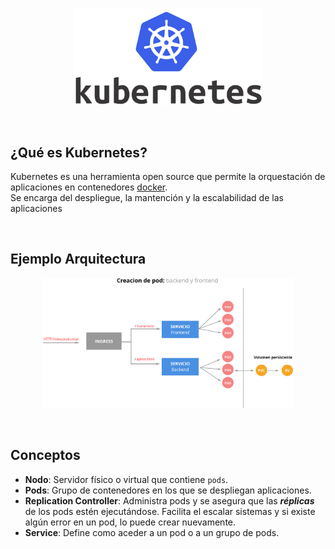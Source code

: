 <p align="center"><img src="https://raw.githubusercontent.com/coneking/trabajo/desarrollo/Kubernetes/images/kubernetes.png" width="300" /></p>

<br>

## ¿Qué es Kubernetes?

Kubernetes es una herramienta open source que permite la orquestación de aplicaciones en contenedores [docker](https://github.com/coneking/trabajo/tree/master/Docker).<br>
Se encarga del despliegue, la mantención y la escalabilidad de las aplicaciones

<br>

## Ejemplo Arquitectura

<p align="center"><img src="https://raw.githubusercontent.com/coneking/trabajo/desarrollo/Kubernetes/images/arch.png" width="400" /></p>

<br>

## Conceptos

- **Nodo**: Servidor físico o virtual que contiene `pods`.
- **Pods**: Grupo de contenedores en los que se despliegan aplicaciones.
- **Replication Controller**: Administra pods y se asegura que las ***réplicas*** de los pods estén ejecutándose. Facilita el escalar sistemas y si existe algún error en un pod, lo puede crear nuevamente.
- **Service**: Define como aceder a un pod o a un grupo de pods.



